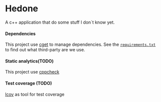 Hedone
====
A c++ application that do some stuff I don\`t know yet.

#### Dependencies
This project use [cget][cget] to manage dependencies. See the [`requirements.txt`][requirements.txt] to find out what third-party are we use.

#### Static analytics(TODO)
This project use [cppcheck][cppcheck]

#### Test coverage (TODO)
[lcov][lcov] as tool for test coverage


[cget]: https://github.com/pfultz2/cget
[requirements.txt]: requirements.txt
[cppcheck]: http://cppcheck.sourceforge.net/
[lcov]: http://ltp.sourceforge.net/coverage/lcov.php

